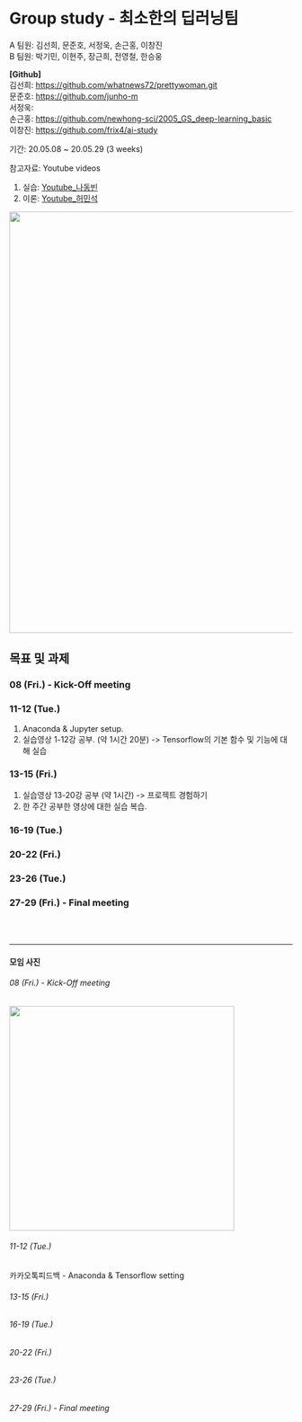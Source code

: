 # Group study - 최소한의 딥러닝팀
A 팀원: 김선희, 문준호, 서정욱, 손근홍, 이창진<br>
B 팀원: 박기민, 이현주, 장근희, 전영철, 한승웅

__[Github]__<br>
김선희: https://github.com/whatnews72/prettywoman.git<br>
문준호: https://github.com/junho-m<br>
서정욱: <br>
손근홍: https://github.com/newhong-sci/2005_GS_deep-learning_basic<br>
이창진: https://github.com/frix4/ai-study 

기간: 20.05.08 ~ 20.05.29 (3 weeks)

참고자료: Youtube videos
1. 실습: [Youtube_나동빈](https://www.youtube.com/watch?v=qxUD7fOseBQ&list=PLRx0vPvlEmdAbnmLH9yh03cw9UQU_o7PO)<br>
2. 이론: [Youtube_허민석](https://www.youtube.com/watch?v=ShaqWZx3Wzc&list=PLVNY1HnUlO24lnGmxdwTgfXkd4qhDbEkG)<br>
<img width="750" src="https://github.com/newhong-sci/2005_GS_deep-learning_basic/blob/master/img/Youtube_lecture_index_img.png?raw=true">


## 목표 및 과제<br>
### 08    (Fri.) - Kick-Off meeting<br>
### 11-12 (Tue.)<br>
1. Anaconda & Jupyter setup.
2. 실습영상 1-12강 공부. (약 1시간 20분) -> Tensorflow의 기본 함수 및 기능에 대해 실습
### 13-15 (Fri.)<br>
1. 실습영상 13-20강 공부 (약 1시간) -> 프로젝트 경험하기
2. 한 주간 공부한 영상에 대한 실습 복습.
### 16-19 (Tue.)<br>
### 20-22 (Fri.)<br>
### 23-26 (Tue.)<br>
### 27-29 (Fri.) - Final meeting

<br><br>
- - -
#### 모임 사진
###### 08    (Fri.) - Kick-Off meeting<br>
<img width="400" src="https://github.com/newhong-sci/2005_GS_deep-learning_basic/blob/master/img/200508_Kick-off.png?raw=true"><br>
###### 11-12 (Tue.)<br>
카카오톡피드백 - Anaconda & Tensorflow setting
###### 13-15 (Fri.)<br>
###### 16-19 (Tue.)<br>
###### 20-22 (Fri.)<br>
###### 23-26 (Tue.)<br>
###### 27-29 (Fri.) - Final meeting
